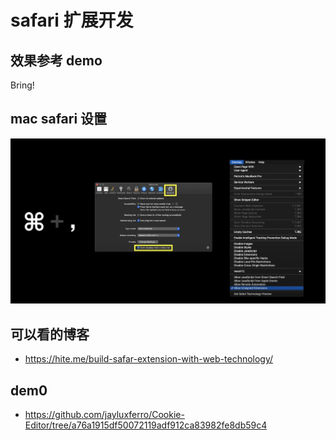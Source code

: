 # safari 扩展开发

## 效果参考 demo

Bring!

## mac safari 设置

![safari设置](./img/set_safari.png)

## 可以看的博客

- https://hite.me/build-safar-extension-with-web-technology/

## dem0

- https://github.com/jayluxferro/Cookie-Editor/tree/a76a1915df50072119adf912ca83982fe8db59c4
